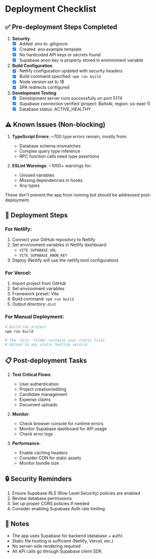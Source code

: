 # Deployment Checklist

## ✅ Pre-deployment Steps Completed

1. **Security**
   - [x] Added .env to .gitignore
   - [x] Created .env.example template
   - [x] No hardcoded API keys or secrets found
   - [x] Supabase anon key is properly stored in environment variable

2. **Build Configuration**
   - [x] Netlify configuration updated with security headers
   - [x] Build command specified: `npm run build`
   - [x] Node version set to 18
   - [x] SPA redirects configured

3. **Development Testing**
   - [x] Development server runs successfully on port 5174
   - [x] Supabase connection verified (project: BaitoAI, region: us-east-1)
   - [x] Database status: ACTIVE_HEALTHY

## ⚠️ Known Issues (Non-blocking)

1. **TypeScript Errors**: ~700 type errors remain, mostly from:
   - Database schema mismatches
   - Complex query type inference
   - RPC function calls need type assertions

2. **ESLint Warnings**: ~1000+ warnings for:
   - Unused variables
   - Missing dependencies in hooks
   - Any types

These don't prevent the app from running but should be addressed post-deployment.

## 🚀 Deployment Steps

### For Netlify:
1. Connect your GitHub repository to Netlify
2. Set environment variables in Netlify dashboard:
   - `VITE_SUPABASE_URL`
   - `VITE_SUPABASE_ANON_KEY`
3. Deploy (Netlify will use the netlify.toml configuration)

### For Vercel:
1. Import project from GitHub
2. Set environment variables
3. Framework preset: Vite
4. Build command: `npm run build`
5. Output directory: `dist`

### For Manual Deployment:
```bash
# Build the project
npm run build

# The 'dist' folder contains your static files
# Upload to any static hosting service
```

## 📋 Post-deployment Tasks

1. **Test Critical Flows**:
   - User authentication
   - Project creation/editing
   - Candidate management
   - Expense claims
   - Document uploads

2. **Monitor**:
   - Check browser console for runtime errors
   - Monitor Supabase dashboard for API usage
   - Check error logs

3. **Performance**:
   - Enable caching headers
   - Consider CDN for static assets
   - Monitor bundle size

## 🔒 Security Reminders

1. Ensure Supabase RLS (Row Level Security) policies are enabled
2. Review database permissions
3. Set up proper CORS policies if needed
4. Consider enabling Supabase Auth rate limiting

## 📝 Notes

- The app uses Supabase for backend (database + auth)
- Static file hosting is sufficient (Netlify, Vercel, etc.)
- No server-side rendering required
- All API calls go through Supabase client SDK